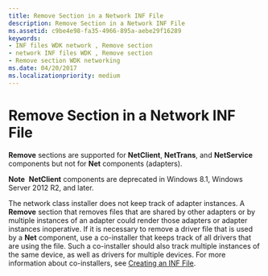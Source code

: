 ```yaml
---
title: Remove Section in a Network INF File
description: Remove Section in a Network INF File
ms.assetid: c9be4e98-fa35-4966-895a-aebe29f16289
keywords:
- INF files WDK network , Remove section
- network INF files WDK , Remove section
- Remove section WDK networking
ms.date: 04/20/2017
ms.localizationpriority: medium
---
```


# Remove Section in a Network INF File





**Remove** sections are supported for **NetClient**, **NetTrans**, and **NetService** components but not for **Net** components (adapters).

**Note**  **NetClient** components are deprecated in Windows 8.1, Windows Server 2012 R2, and later.

 

The network class installer does not keep track of adapter instances. A **Remove** section that removes files that are shared by other adapters or by multiple instances of an adapter could render those adapters or adapter instances inoperative.
If it is necessary to remove a driver file that is used by a **Net** component, use a co-installer that keeps track of all drivers that are using the file. Such a co-installer should also track multiple instances of the same device, as well as drivers for multiple devices. For more information about co-installers, see [Creating an INF File](https://docs.microsoft.com/windows-hardware/drivers/install/overview-of-inf-files).

 

 





